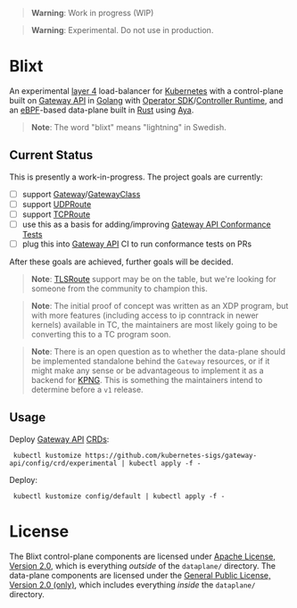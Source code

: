 > **Warning**: Work in progress (WIP)

> **Warning**: Experimental. Do not use in production.

# Blixt

An experimental [layer 4][osi] load-balancer for [Kubernetes][k8s] with a
control-plane built on [Gateway API][gwapi] in [Golang][go] with
[Operator SDK][osdk]/[Controller Runtime][crn], and an [eBPF][ebpf]-based
data-plane built in [Rust][rust] using [Aya][aya].

> **Note**: The word "blixt" means "lightning" in Swedish.

[osi]:https://en.wikipedia.org/wiki/OSI_model
[k8s]:https://kubernetes.io
[gwapi]:https://gateway-api.sigs.k8s.io
[go]:https://go.dev
[osdk]:https://sdk.operatorframework.io/
[crn]:https://github.com/kubernetes-sigs/controller-runtime
[ebpf]:https://www.tigera.io/learn/guides/ebpf/ebpf-xdp/
[rust]:https://rust-lang.org
[aya]:https://aya-rs.dev

## Current Status

This is presently a work-in-progress. The project goals are currently:

- [ ] support [Gateway][gw]/[GatewayClass][gwc]
- [ ] support [UDPRoute][udproute]
- [ ] support [TCPRoute][tcproute]
- [ ] use this as a basis for adding/improving [Gateway API Conformance Tests][gwcnf]
- [ ] plug this into [Gateway API][gwapi] CI to run conformance tests on PRs

After these goals are achieved, further goals will be decided.

> **Note**: [TLSRoute][tlsroute] support may be on the table, but we're looking
> for someone from the community to champion this.

> **Note**: The initial proof of concept was written as an XDP program, but
> with more features (including access to ip conntrack in newer kernels)
> available in TC, the maintainers are most likely going to be converting
> this to a TC program soon.

> **Note**: There is an open question as to whether the data-plane should be
> implemented standalone behind the `Gateway` resources, or if it might make
> any sense or be advantageous to implement it as a backend for [KPNG][kpng].
> This is something the maintainers intend to determine before a `v1` release.

[gw]:https://gateway-api.sigs.k8s.io/references/spec/#gateway.networking.k8s.io/v1beta1.Gateway
[gwc]:https://gateway-api.sigs.k8s.io/references/spec/#gateway.networking.k8s.io/v1beta1.GatewayClass
[udproute]:https://gateway-api.sigs.k8s.io/references/spec/#gateway.networking.k8s.io/v1alpha2.UDPRoute
[tcproute]:https://gateway-api.sigs.k8s.io/references/spec/#gateway.networking.k8s.io/v1alpha2.TCPRoute
[gwcnf]:https://github.com/kubernetes-sigs/gateway-api/tree/main/conformance
[gwapi]:https://gateway-api.sigs.k8s.io
[tlsroute]:https://gateway-api.sigs.k8s.io/references/spec/#gateway.networking.k8s.io/v1alpha2.TLSRoute
[kpng]:https://github.com/kubernetes-sigs/kpng

## Usage

Deploy [Gateway API][gwapi] [CRDs][crds]:

```console
 kubectl kustomize https://github.com/kubernetes-sigs/gateway-api/config/crd/experimental | kubectl apply -f -
```

Deploy:

```console
 kubectl kustomize config/default | kubectl apply -f -
```

[gwapi]:https://github.com/kubernetes-sigs/gateway-api
[crds]:https://kubernetes.io/docs/concepts/extend-kubernetes/api-extension/custom-resources/

# License

The Blixt control-plane components are licensed under [Apache License, Version
2.0][apache2], which is everything _outside_ of the `dataplane/` directory. The
data-plane components are licensed under the [General Public License, Version
2.0 (only)][gplv2], which includes everything _inside_ the `dataplane/`
directory.

[apache2]:https://github.com/Kong/blixt/blob/main/LICENSE
[gplv2]:https://github.com/Kong/blixt/blob/main/dataplane/LICENSE
